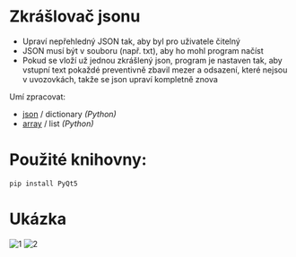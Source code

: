 # Zkrášlovač jsonu

- Upraví nepřehledný JSON tak, aby byl pro uživatele čitelný
- JSON musí být v souboru (např. txt), aby ho mohl program načíst
- Pokud se vloží už jednou zkrášlený json, program je nastaven tak, aby vstupní text pokaždé preventivně zbavil mezer a odsazení, které nejsou v uvozovkách, takže se json upraví kompletně znova

Umí zpracovat:
- [json](https://cs.wikipedia.org/wiki/JavaScript_Object_Notation) / dictionary *(Python)*
- [array](https://cs.wikipedia.org/wiki/Pole_(datov%C3%A1_struktura)) / list *(Python)*

# Použité knihovny:
```
pip install PyQt5

```
# Ukázka
![1](https://user-images.githubusercontent.com/82058894/173231020-dc5c90a5-03ca-462c-b82e-b30b7227237e.jpg)
![2](https://user-images.githubusercontent.com/82058894/173231023-ed5b686a-e764-4b4e-aead-6feb33bd33e6.jpg)
